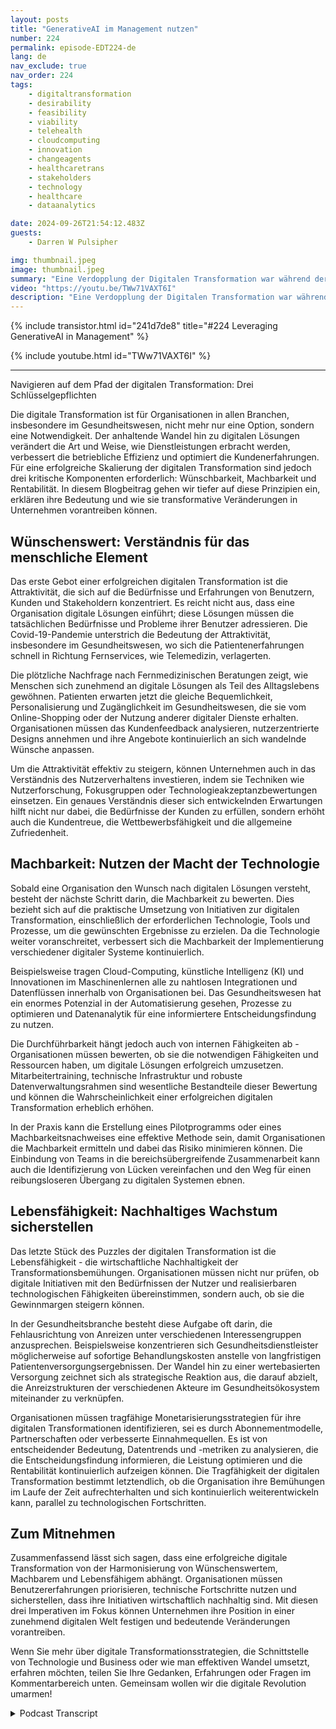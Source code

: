 ```yaml
---
layout: posts
title: "GenerativeAI im Management nutzen"
number: 224
permalink: episode-EDT224-de
lang: de
nav_exclude: true
nav_order: 224
tags:
    - digitaltransformation
    - desirability
    - feasibility
    - viability
    - telehealth
    - cloudcomputing
    - innovation
    - changeagents
    - healthcaretrans
    - stakeholders
    - technology
    - healthcare
    - dataanalytics

date: 2024-09-26T21:54:12.483Z
guests:
    - Darren W Pulsipher

img: thumbnail.jpeg
image: thumbnail.jpeg
summary: "Eine Verdopplung der Digitalen Transformation war während der COVID-Pandemie üblich und für das Überleben entscheidend. Die Technologieanpassung, die über drei Jahre geplant war, erfolgte in drei Wochen. Warum ist das so? Schauen Sie sich die neueste Folge an, in der Darren Rajan Kohli, CEO von CitiusTech, interviewt und sie die drei Faktoren entdecken, die die Digitale Transformation behindern."
video: "https://youtu.be/TWw71VAXT6I"
description: "Eine Verdopplung der Digitalen Transformation war während der COVID-Pandemie üblich und für das Überleben entscheidend. Die Technologieanpassung, die über drei Jahre geplant war, erfolgte in drei Wochen. Warum ist das so? Schauen Sie sich die neueste Folge an, in der Darren Rajan Kohli, CEO von CitiusTech, interviewt und sie die drei Faktoren entdecken, die die Digitale Transformation behindern."
---
```


<div>
{% include transistor.html id="241d7de8" title="#224 Leveraging GenerativeAI in Management" %}

{% include youtube.html id="TWw71VAXT6I" %}
</div>

---

Navigieren auf dem Pfad der digitalen Transformation: Drei Schlüsselgepflichten

Die digitale Transformation ist für Organisationen in allen Branchen, insbesondere im Gesundheitswesen, nicht mehr nur eine Option, sondern eine Notwendigkeit. Der anhaltende Wandel hin zu digitalen Lösungen verändert die Art und Weise, wie Dienstleistungen erbracht werden, verbessert die betriebliche Effizienz und optimiert die Kundenerfahrungen. Für eine erfolgreiche Skalierung der digitalen Transformation sind jedoch drei kritische Komponenten erforderlich: Wünschbarkeit, Machbarkeit und Rentabilität. In diesem Blogbeitrag gehen wir tiefer auf diese Prinzipien ein, erklären ihre Bedeutung und wie sie transformative Veränderungen in Unternehmen vorantreiben können.

## Wünschenswert: Verständnis für das menschliche Element

Das erste Gebot einer erfolgreichen digitalen Transformation ist die Attraktivität, die sich auf die Bedürfnisse und Erfahrungen von Benutzern, Kunden und Stakeholdern konzentriert. Es reicht nicht aus, dass eine Organisation digitale Lösungen einführt; diese Lösungen müssen die tatsächlichen Bedürfnisse und Probleme ihrer Benutzer adressieren. Die Covid-19-Pandemie unterstrich die Bedeutung der Attraktivität, insbesondere im Gesundheitswesen, wo sich die Patientenerfahrungen schnell in Richtung Fernservices, wie Telemedizin, verlagerten.

Die plötzliche Nachfrage nach Fernmedizinischen Beratungen zeigt, wie Menschen sich zunehmend an digitale Lösungen als Teil des Alltagslebens gewöhnen. Patienten erwarten jetzt die gleiche Bequemlichkeit, Personalisierung und Zugänglichkeit im Gesundheitswesen, die sie vom Online-Shopping oder der Nutzung anderer digitaler Dienste erhalten. Organisationen müssen das Kundenfeedback analysieren, nutzerzentrierte Designs annehmen und ihre Angebote kontinuierlich an sich wandelnde Wünsche anpassen.

Um die Attraktivität effektiv zu steigern, können Unternehmen auch in das Verständnis des Nutzerverhaltens investieren, indem sie Techniken wie Nutzerforschung, Fokusgruppen oder Technologieakzeptanzbewertungen einsetzen. Ein genaues Verständnis dieser sich entwickelnden Erwartungen hilft nicht nur dabei, die Bedürfnisse der Kunden zu erfüllen, sondern erhöht auch die Kundentreue, die Wettbewerbsfähigkeit und die allgemeine Zufriedenheit.

## Machbarkeit: Nutzen der Macht der Technologie

Sobald eine Organisation den Wunsch nach digitalen Lösungen versteht, besteht der nächste Schritt darin, die Machbarkeit zu bewerten. Dies bezieht sich auf die praktische Umsetzung von Initiativen zur digitalen Transformation, einschließlich der erforderlichen Technologie, Tools und Prozesse, um die gewünschten Ergebnisse zu erzielen. Da die Technologie weiter voranschreitet, verbessert sich die Machbarkeit der Implementierung verschiedener digitaler Systeme kontinuierlich.

Beispielsweise tragen Cloud-Computing, künstliche Intelligenz (KI) und Innovationen im Maschinenlernen alle zu nahtlosen Integrationen und Datenflüssen innerhalb von Organisationen bei. Das Gesundheitswesen hat ein enormes Potenzial in der Automatisierung gesehen, Prozesse zu optimieren und Datenanalytik für eine informiertere Entscheidungsfindung zu nutzen.

Die Durchführbarkeit hängt jedoch auch von internen Fähigkeiten ab - Organisationen müssen bewerten, ob sie die notwendigen Fähigkeiten und Ressourcen haben, um digitale Lösungen erfolgreich umzusetzen. Mitarbeitertraining, technische Infrastruktur und robuste Datenverwaltungsrahmen sind wesentliche Bestandteile dieser Bewertung und können die Wahrscheinlichkeit einer erfolgreichen digitalen Transformation erheblich erhöhen.

In der Praxis kann die Erstellung eines Pilotprogramms oder eines Machbarkeitsnachweises eine effektive Methode sein, damit Organisationen die Machbarkeit ermitteln und dabei das Risiko minimieren können. Die Einbindung von Teams in die bereichsübergreifende Zusammenarbeit kann auch die Identifizierung von Lücken vereinfachen und den Weg für einen reibungsloseren Übergang zu digitalen Systemen ebnen.

## Lebensfähigkeit: Nachhaltiges Wachstum sicherstellen

Das letzte Stück des Puzzles der digitalen Transformation ist die Lebensfähigkeit - die wirtschaftliche Nachhaltigkeit der Transformationsbemühungen. Organisationen müssen nicht nur prüfen, ob digitale Initiativen mit den Bedürfnissen der Nutzer und realisierbaren technologischen Fähigkeiten übereinstimmen, sondern auch, ob sie die Gewinnmargen steigern können.

In der Gesundheitsbranche besteht diese Aufgabe oft darin, die Fehlausrichtung von Anreizen unter verschiedenen Interessengruppen anzusprechen. Beispielsweise konzentrieren sich Gesundheitsdienstleister möglicherweise auf sofortige Behandlungskosten anstelle von langfristigen Patientenversorgungsergebnissen. Der Wandel hin zu einer wertebasierten Versorgung zeichnet sich als strategische Reaktion aus, die darauf abzielt, die Anreizstrukturen der verschiedenen Akteure im Gesundheitsökosystem miteinander zu verknüpfen.

Organisationen müssen tragfähige Monetarisierungsstrategien für ihre digitalen Transformationen identifizieren, sei es durch Abonnementmodelle, Partnerschaften oder verbesserte Einnahmequellen. Es ist von entscheidender Bedeutung, Datentrends und -metriken zu analysieren, die die Entscheidungsfindung informieren, die Leistung optimieren und die Rentabilität kontinuierlich aufzeigen können. Die Tragfähigkeit der digitalen Transformation bestimmt letztendlich, ob die Organisation ihre Bemühungen im Laufe der Zeit aufrechterhalten und sich kontinuierlich weiterentwickeln kann, parallel zu technologischen Fortschritten.

## Zum Mitnehmen

Zusammenfassend lässt sich sagen, dass eine erfolgreiche digitale Transformation von der Harmonisierung von Wünschenswertem, Machbarem und Lebensfähigem abhängt. Organisationen müssen Benutzererfahrungen priorisieren, technische Fortschritte nutzen und sicherstellen, dass ihre Initiativen wirtschaftlich nachhaltig sind. Mit diesen drei Imperativen im Fokus können Unternehmen ihre Position in einer zunehmend digitalen Welt festigen und bedeutende Veränderungen vorantreiben.

Wenn Sie mehr über digitale Transformationsstrategien, die Schnittstelle von Technologie und Business oder wie man effektiven Wandel umsetzt, erfahren möchten, teilen Sie Ihre Gedanken, Erfahrungen oder Fragen im Kommentarbereich unten. Gemeinsam wollen wir die digitale Revolution umarmen!



<details>
<summary> Podcast Transcript </summary>

<p></p>

</details>
